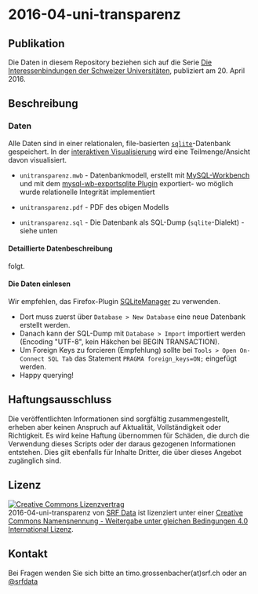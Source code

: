 # 2016-04-uni-transparenz


## Publikation

Die Daten in diesem Repository beziehen sich auf die Serie [Die Interessenbindungen der Schweizer Universitäten](http://www.srf.ch/news/schweiz/uni-transparenz), publiziert am 20. April 2016. 

## Beschreibung

### Daten

Alle Daten sind in einer relationalen, file-basierten [`sqlite`](https://www.sqlite.org/)-Datenbank gespeichert. In der [interaktiven Visualisierung](http://www.srf.ch/news/interaktive-grafik-alle-interessenbindungen-auf-einen-blick) wird eine Teilmenge/Ansicht davon visualisiert.

* `unitransparenz.mwb` - Datenbankmodell, erstellt mit [MySQL-Workbench](https://github.com/mysql/mysql-workbench) und mit dem [mysql-wb-exportsqlite Plugin](https://github.com/tatsushid/mysql-wb-exportsqlite) exportiert- wo möglich wurde relationelle Integrität implementiert

* `unitransparenz.pdf` - PDF des obigen Modells

* `unitransparenz.sql` - Die Datenbank als SQL-Dump (`sqlite`-Dialekt) - siehe unten

#### Detaillierte Datenbeschreibung

folgt.

#### Die Daten einlesen

Wir empfehlen, das Firefox-Plugin [SQLiteManager](http://lazierthanthou.github.io/sqlite-manager/) zu verwenden.

* Dort muss zuerst über `Database > New Database` eine neue Datenbank erstellt werden.
* Danach kann der SQL-Dump mit `Database > Import` importiert werden (Encoding "UTF-8", kein Häkchen bei BEGIN TRANSACTION).
* Um Foreign Keys zu forcieren (Empfehlung) sollte bei `Tools > Open On-Connect SQL Tab` das Statement `PRAGMA foreign_keys=ON;` eingefügt werden.
* Happy querying! 

## Haftungsausschluss

Die veröffentlichten Informationen sind sorgfältig zusammengestellt, erheben aber keinen Anspruch auf Aktualität, Vollständigkeit oder Richtigkeit. Es wird keine Haftung übernommen für Schäden, die  durch die Verwendung dieses Scripts oder der daraus gezogenen Informationen entstehen. Dies gilt ebenfalls für Inhalte Dritter, die über dieses Angebot zugänglich sind. 

## Lizenz

<a rel="license" href="http://creativecommons.org/licenses/by-sa/4.0/"><img alt="Creative Commons Lizenzvertrag" style="border-width:0" src="https://i.creativecommons.org/l/by-sa/4.0/88x31.png" /></a><br /><span xmlns:dct="http://purl.org/dc/terms/" href="http://purl.org/dc/dcmitype/Dataset" property="dct:title" rel="dct:type">2016-04-uni-transparenz</span> von <a xmlns:cc="http://creativecommons.org/ns#" href="https://github.com/srfdata/2016-04-uni-transparenz" property="cc:attributionName" rel="cc:attributionURL">SRF Data</a> ist lizenziert unter einer <a rel="license" href="http://creativecommons.org/licenses/by-sa/4.0/">Creative Commons Namensnennung - Weitergabe unter gleichen Bedingungen 4.0 International Lizenz</a>.

## Kontakt

Bei Fragen wenden Sie sich bitte an timo.grossenbacher(at)srf.ch oder an [@srfdata](https://twitter.com/srfdata)
